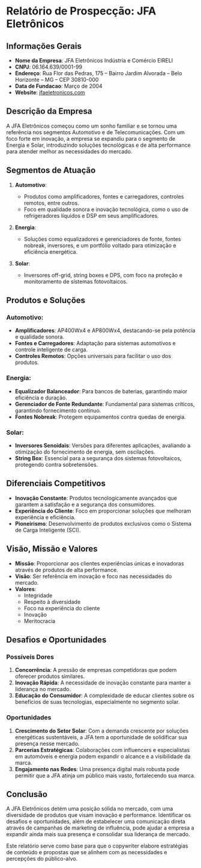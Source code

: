 # Relatório de Prospecção: JFA Eletrônicos

## Informações Gerais
- **Nome da Empresa**: JFA Eletrônicos Indústria e Comércio EIRELI
- **CNPJ**: 06.164.639/0001-99
- **Endereço**: Rua Flor das Pedras, 175 – Bairro Jardim Alvorada – Belo Horizonte – MG – CEP 30810-000
- **Data de Fundacao**: Março de 2004
- **Website**: [jfaeletronicos.com](http://www.jfaeletronicos.com)

## Descrição da Empresa
A JFA Eletrônicos começou como um sonho familiar e se tornou uma referência nos segmentos Automotivo e de Telecomunicações. Com um foco forte em inovação, a empresa se expandiu para o segmento de Energia e Solar, introduzindo soluções tecnológicas e de alta performance para atender melhor as necessidades do mercado.

## Segmentos de Atuação
1. **Automotivo**:
   - Produtos como amplificadores, fontes e carregadores, controles remotos, entre outros.
   - Foco em qualidade sonora e inovação tecnológica, como o uso de refrigeradores líquidos e DSP em seus amplificadores.
   
2. **Energia**:
   - Soluções como equalizadores e gerenciadores de fonte, fontes nobreak, inversores, e um portfólio voltado para otimização e eficiência energética.

3. **Solar**:
   - Inversores off-grid, string boxes e DPS, com foco na proteção e monitoramento de sistemas fotovoltaicos.

## Produtos e Soluções
### Automotivo:
- **Amplificadores**: AP400Wx4 e AP800Wx4, destacando-se pela potência e qualidade sonora.
- **Fontes e Carregadores**: Adaptação para sistemas automotivos e controle inteligente de carga.
- **Controles Remotos**: Opções universais para facilitar o uso dos produtos.

### Energia:
- **Equalizador Balanceador**: Para bancos de baterias, garantindo maior eficiência e duração.
- **Gerenciador de Fonte Redundante**: Fundamental para sistemas críticos, garantindo fornecimento contínuo.
- **Fontes Nobreak**: Protegem equipamentos contra quedas de energia.

### Solar:
- **Inversores Senoidais**: Versões para diferentes aplicações, avaliando a otimização do fornecimento de energia, sem oscilações.
- **String Box**: Essencial para a segurança dos sistemas fotovoltaicos, protegendo contra sobretensões.

## Diferenciais Competitivos
- **Inovação Constante**: Produtos tecnologicamente avançados que garantem a satisfação e a segurança dos consumidores.
- **Experiência do Cliente**: Foco em proporcionar soluções que melhoram experiência e eficiência.
- **Pioneirismo**: Desenvolvimento de produtos exclusivos como o Sistema de Carga Inteligente (SCI).

## Visão, Missão e Valores
- **Missão**: Proporcionar aos clientes experiências únicas e inovadoras através de produtos de alta performance.
- **Visão**: Ser referência em inovação e foco nas necessidades do mercado.
- **Valores**:
  - Integridade
  - Respeito à diversidade
  - Foco na experiência do cliente
  - Inovação
  - Meritocracia

## Desafios e Oportunidades
### Possíveis Dores
1. **Concorrência**: A pressão de empresas competidoras que podem oferecer produtos similares.
2. **Inovação Rápida**: A necessidade de inovação constante para manter a liderança no mercado.
3. **Educação do Consumidor**: A complexidade de educar clientes sobre os benefícios de suas tecnologias, especialmente no segmento solar.

### Oportunidades
1. **Crescimento do Setor Solar**: Com a demanda crescente por soluções energéticas sustentáveis, a JFA tem a oportunidade de solidificar sua presença nesse mercado.
2. **Parcerias Estratégicas**: Colaborações com influencers e especialistas em automóveis e energia podem expandir o alcance e a visibilidade da marca.
3. **Engajamento nas Redes**: Uma presença digital mais robusta pode permitir que a JFA atinja um público mais vasto, fortalecendo sua marca.

## Conclusão
A JFA Eletrônicos detém uma posição sólida no mercado, com uma diversidade de produtos que visam inovação e performance. Identificar os desafios e oportunidades, além de estabelecer uma comunicação direta através de campanhas de marketing de influência, pode ajudar a empresa a expandir ainda mais sua presença e consolidar sua liderança de mercado. 

Este relatório serve como base para que o copywriter elabore estratégias de conteúdo e propostas que se alinhem com as necessidades e percepções do público-alvo.